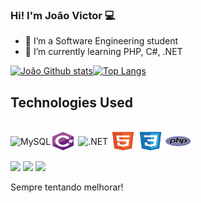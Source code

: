 
### Hi! I'm João Victor 💻

- 🔭  I’m a Software Engineering student
- 🌱 I’m currently learning PHP, C#, .NET


[![João Github stats](https://github-readme-stats.vercel.app/api?username=joaovrf13&show_icons=true&theme=dark)](https://github.com/joaovrf13/github-readme-stats)[![Top Langs](https://github-readme-stats.vercel.app/api/top-langs/?username=joaovrf13&layout=compact&theme=dark)](https://github.com/joaovrf13/github-readme-stats)

## Technologies Used 
<div style="display: inline_block"><br/>
<img align="center" alt="MySQL" src="https://img.shields.io/badge/MySQL-00000F?style=for-the-badge&logo=mysql&logoColor=white" /><img align="center" alt="C#" height="30" width="40" src="https://raw.githubusercontent.com/devicons/devicon/master/icons/csharp/csharp-original.svg">
<img align="center" alt=".NET" height="30" width="40" src="https://cdn.jsdelivr.net/gh/devicons/devicon/icons/dotnetcore/dotnetcore-original.svg"> 
<img align="center" alt="HTML" height="30" width="40" src="https://raw.githubusercontent.com/devicons/devicon/master/icons/html5/html5-original.svg">
<img align="center" alt="CSS" height="30" width="40" src="https://raw.githubusercontent.com/devicons/devicon/master/icons/css3/css3-original.svg">                  
<img align="center" alt="PHP" height="30" width="40" src="https://raw.githubusercontent.com/devicons/devicon/master/icons/php/php-original.svg">
          
</div><br>

<div> 
  <a href = "mailto:joaovictorrfcontato@gmail.com"><img src="https://img.shields.io/badge/Gmail-D14836?style=for-the-badge&logo=gmail&logoColor=white"></a>
  <a href = "https://api.whatsapp.com/send?phone=31986055677"><img src="https://img.shields.io/badge/WhatsApp-25D366?style=for-the-badge&logo=whatsapp&logoColor=white"></a>
  <a href="https://www.linkedin.com/in/jo%C3%A3o-victor-rodrigues-ferreira-b31795287" target="_blank"><img src="https://img.shields.io/badge/-LinkedIn-%230077B5?style=for-the-badge&logo=linkedin&logoColor=white" target="_blank"></a> 
</div>


Sempre tentando melhorar! 

